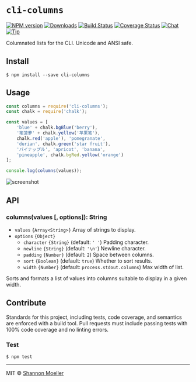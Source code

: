 # `cli-columns`

[![NPM version][npm-img]][npm-url] [![Downloads][downloads-img]][npm-url] [![Build Status][travis-img]][travis-url] [![Coverage Status][coveralls-img]][coveralls-url] [![Chat][gitter-img]][gitter-url] [![Tip][amazon-img]][amazon-url]

Columnated lists for the CLI. Unicode and ANSI safe.

## Install

    $ npm install --save cli-columns

## Usage

```js
const columns = require('cli-columns');
const chalk = require('chalk');

const values = [
    'blue' + chalk.bgBlue('berry'),
    '笔菠萝' + chalk.yellow('苹果笔'),
    chalk.red('apple'), 'pomegranate',
    'durian', chalk.green('star fruit'),
    'パイナップル', 'apricot', 'banana',
    'pineapple', chalk.bgRed.yellow('orange')
];

console.log(columns(values));
```

<img alt="screenshot" src="https://user-images.githubusercontent.com/155164/28672800-bd415c86-72ae-11e7-855c-6f6aa108921b.png">

## API

### columns(values [, options]): String

- `values` `{Array<String>}` Array of strings to display.
- `options` `{Object}`
  - `character` `{String}` (default: `' '`) Padding character.
  - `newline` `{String}` (default: `'\n'`) Newline character.
  - `padding` `{Number}` (default: `2`) Space between columns.
  - `sort` `{Boolean}` (default: `true`) Whether to sort results.
  - `width` `{Number}` (default: `process.stdout.columns`) Max width of list.

Sorts and formats a list of values into columns suitable to display in a given width.

## Contribute

Standards for this project, including tests, code coverage, and semantics are enforced with a build tool. Pull requests must include passing tests with 100% code coverage and no linting errors.

### Test

    $ npm test

----

MIT © [Shannon Moeller](http://shannonmoeller.com)

[amazon-img]:    https://img.shields.io/badge/amazon-tip_jar-yellow.svg?style=flat-square
[amazon-url]:    https://www.amazon.com/gp/registry/wishlist/1VQM9ID04YPC5?sort=universal-price
[coveralls-img]: http://img.shields.io/coveralls/shannonmoeller/cli-columns/master.svg?style=flat-square
[coveralls-url]: https://coveralls.io/r/shannonmoeller/cli-columns
[downloads-img]: http://img.shields.io/npm/dm/cli-columns.svg?style=flat-square
[gitter-img]:    http://img.shields.io/badge/gitter-join_chat-1dce73.svg?style=flat-square
[gitter-url]:    https://gitter.im/shannonmoeller/shannonmoeller
[npm-img]:       http://img.shields.io/npm/v/cli-columns.svg?style=flat-square
[npm-url]:       https://npmjs.org/package/cli-columns
[travis-img]:    http://img.shields.io/travis/shannonmoeller/cli-columns.svg?style=flat-square
[travis-url]:    https://travis-ci.org/shannonmoeller/cli-columns
